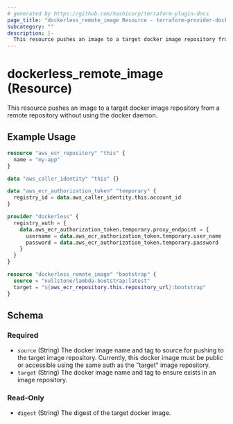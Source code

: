 ```yaml
---
# generated by https://github.com/hashicorp/terraform-plugin-docs
page_title: "dockerless_remote_image Resource - terraform-provider-dockerless"
subcategory: ""
description: |-
  This resource pushes an image to a target docker image repository from a remote repository without using the docker daemon.
---
```


# dockerless_remote_image (Resource)

This resource pushes an image to a target docker image repository from a remote repository without using the docker daemon.

## Example Usage

```terraform
resource "aws_ecr_repository" "this" {
  name = "my-app"
}

data "aws_caller_identity" "this" {}

data "aws_ecr_authorization_token" "temporary" {
  registry_id = data.aws_caller_identity.this.account_id
}

provider "dockerless" {
  registry_auth = {
    data.aws_ecr_authorization_token.temporary.proxy_endpoint = {
      username = data.aws_ecr_authorization_token.temporary.user_name
      password = data.aws_ecr_authorization_token.temporary.password
    }
  }
}

resource "dockerless_remote_image" "bootstrap" {
  source = "nullstone/lambda-bootstrap:latest"
  target = "${aws_ecr_repository.this.repository_url}:bootstrap"
}
```

<!-- schema generated by tfplugindocs -->
## Schema

### Required

- `source` (String) The docker image name and tag to source for pushing to the target image repository. 
Currently, this docker image must be public or accessible using the same auth as the "target" image repository.
- `target` (String) The docker image name and tag to ensure exists in an image repository.

### Read-Only

- `digest` (String) The digest of the target docker image.


